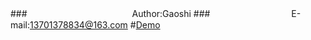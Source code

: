 ###　　　　　　　　　　　　Author:Gaoshi
###　　　　　　　　　 E-mail:13701378834@163.com
#[Demo](http://gaoshi-github.github.io/ "建议使用高级浏览器")
